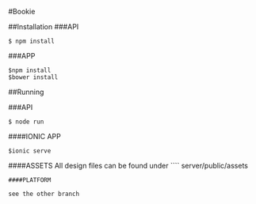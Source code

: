 #Bookie


##Installation
###API

```
$ npm install

```
###APP

```
$npm install
$bower install
```

##Running

###API

```
$ node run
```

####IONIC APP

```
$ionic serve
```

####ASSETS
All design files can be found under ````
server/public/assets
````
####PLATFORM

see the other branch

